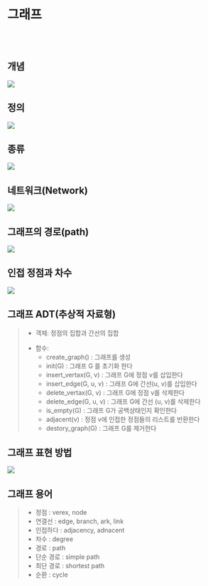 # 그래프
<br>
<br>

## 개념
<img src="https://grm-project-template-bucket.s3.ap-northeast-2.amazonaws.com/lesson/les_hCcIm_1637298416165/45c7dc506f2f408bbb8d06ac55211d99dcac241b704eb5151484e2df54c510f5.png">

## 정의
<img src="https://grm-project-template-bucket.s3.ap-northeast-2.amazonaws.com/lesson/les_hCcIm_1637298416165/91704eaac985d0580a7207d9a3d057d877435ea58540786c6d900289ff7d69d1.png">

## 종류
<img src="https://grm-project-template-bucket.s3.ap-northeast-2.amazonaws.com/lesson/les_hCcIm_1637298416165/5aa3be0b59e74d819167c3e10b30fc1d3bd9f45c2a6607b96e90f348452bfaee.png">

## 네트워크(Network)
<img src="https://grm-project-template-bucket.s3.ap-northeast-2.amazonaws.com/lesson/les_hCcIm_1637298416165/6ad5488104d835c263c87828fbb5e49771d0f040ec96bc024b34a44fdd4cddda.png">

## 그래프의 경로(path)
<img src="https://grm-project-template-bucket.s3.ap-northeast-2.amazonaws.com/lesson/les_hCcIm_1637298416165/b1be793dfde2714e65e5d34663d0a7e830e070fbabee73a81ed6fdb91fc0d0fb.png">

## 인접 정점과 차수
<img src="https://grm-project-template-bucket.s3.ap-northeast-2.amazonaws.com/lesson/les_hCcIm_1637298416165/f7598f904b17b4acb46ed15d222667412d488fd3e20cf171fca6951948c188f4.png">

## 그래프 ADT(추상적 자료형)
> - 객체: 정점의 집합과 간선의 집합
> + 함수:
>   + create_graph() : 그래프를 생성
>   + init(G) : 그래프 G 를 초기화 한다
>   + insert_vertax(G, v) : 그래프 G에 정점 v를 삽입한다
>   + insert_edge(G, u, v) : 그래프 G에 간선(u, v)를 삽입한다
>   + delete_vertax(G, v) : 그래프 G에 정점 v를 삭제한다
>   + delete_edge(G, u, v) : 그래프 G에 간선 (u, v)를 삭제한다
>   + is_empty(G) : 그래프 G가 공백상태인지 확인한다
>   + adjacent(v) : 정점 v에 인접한 정점들의 리스트를 반환한다
>   + destory_graph(G) : 그래프 G를 제거한다

## 그래프 표현 방법
<img src="https://grm-project-template-bucket.s3.ap-northeast-2.amazonaws.com/lesson/les_hCcIm_1637298416165/1c00a2241f31e2491629ab81c136733a0565b4cf76f19d3f4f85f9967f277bfc.png">

## 그래프 용어
> - 정점 : verex, node
> - 연결선 : edge, branch, ark, link
> - 인접하다 : adjacency, adnacent
> - 차수 : degree
> - 경로 : path
> - 단순 경로 : simple path
> - 최단 경로 : shortest path
> - 순환 : cycle